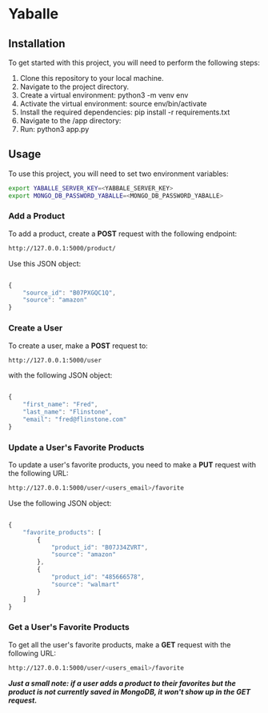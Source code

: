 # Yaballe

## Installation

To get started with this project, you will need to perform the following steps:

1. Clone this repository to your local machine.
2. Navigate to the project directory.
3. Create a virtual environment: python3 -m venv env
4. Activate the virtual environment: source env/bin/activate
5. Install the required dependencies: pip install -r requirements.txt
6. Navigate to the /app directory:
7. Run: python3 app.py

## Usage

To use this project, you will need to set two environment variables:

```bash
export YABALLE_SERVER_KEY=<YABBALE_SERVER_KEY>
export MONGO_DB_PASSWORD_YABALLE=<MONGO_DB_PASSWORD_YABALLE>
```

### Add a Product

To add a product, create a **POST** request with the following endpoint:

```bash
http://127.0.0.1:5000/product/

```

Use this JSON object:

```javascript

{
    "source_id": "B07PXGQC1Q",
    "source": "amazon"
}

```

### Create a User

To create a user, make a **POST** request to:

```bash
http://127.0.0.1:5000/user

```

with the following JSON object:

```javascript

{
	"first_name": "Fred",
	"last_name": "Flinstone",
	"email": "fred@flinstone.com"
}

```

### Update a User's Favorite Products

To update a user's favorite products, you need to make a **PUT** request with the following URL:

```bash
http://127.0.0.1:5000/user/<users_email>/favorite

```
Use the following JSON object:

```javascript

{
	"favorite_products": [
		{
			"product_id": "B07J34ZVRT",
			"source": "amazon"
		},
		{
			"product_id": "485666578",
			"source": "walmart"
		}
	]
}

```

### Get a User's Favorite Products

To get all the user's favorite products, make a **GET** request with the following URL:

```bash
http://127.0.0.1:5000/user/<users_email>/favorite

```

***Just a small note: if a user adds a product to their favorites but the product is not currently saved in MongoDB, it won't show up in the GET request.*** 
